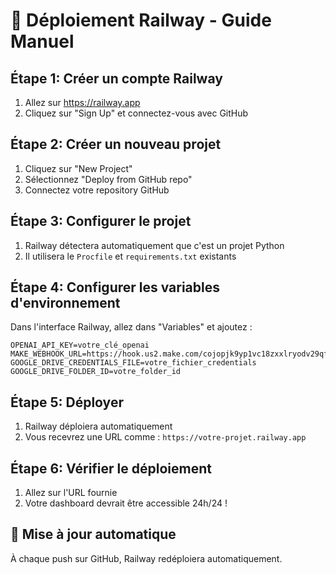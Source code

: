 # 🚀 Déploiement Railway - Guide Manuel

## Étape 1: Créer un compte Railway
1. Allez sur https://railway.app
2. Cliquez sur "Sign Up" et connectez-vous avec GitHub

## Étape 2: Créer un nouveau projet
1. Cliquez sur "New Project"
2. Sélectionnez "Deploy from GitHub repo"
3. Connectez votre repository GitHub

## Étape 3: Configurer le projet
1. Railway détectera automatiquement que c'est un projet Python
2. Il utilisera le `Procfile` et `requirements.txt` existants

## Étape 4: Configurer les variables d'environnement
Dans l'interface Railway, allez dans "Variables" et ajoutez :

```
OPENAI_API_KEY=votre_clé_openai
MAKE_WEBHOOK_URL=https://hook.us2.make.com/cojopjk9yp1vc18zxxlryodv29qfvgqb
GOOGLE_DRIVE_CREDENTIALS_FILE=votre_fichier_credentials
GOOGLE_DRIVE_FOLDER_ID=votre_folder_id
```

## Étape 5: Déployer
1. Railway déploiera automatiquement
2. Vous recevrez une URL comme : `https://votre-projet.railway.app`

## Étape 6: Vérifier le déploiement
1. Allez sur l'URL fournie
2. Votre dashboard devrait être accessible 24h/24 !

## 🔄 Mise à jour automatique
À chaque push sur GitHub, Railway redéploiera automatiquement. 